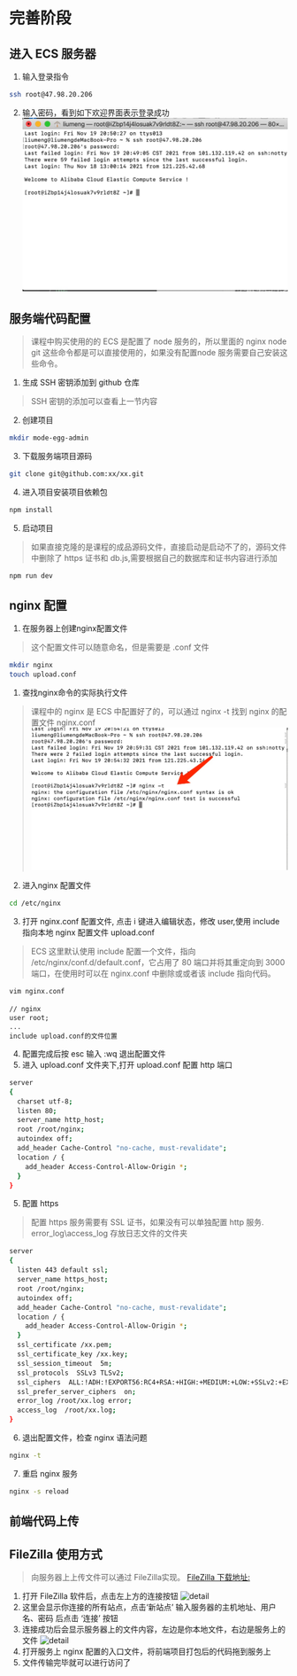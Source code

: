 # 完善阶段

## 进入 ECS 服务器
1. 输入登录指令
```bash
ssh root@47.98.20.206
```
2. 输入密码，看到如下欢迎界面表示登录成功
![detail](../images/ecs1.jpg)

## 服务端代码配置
> 课程中购买使用的的 ECS 是配置了 node 服务的，所以里面的 nginx node git 这些命令都是可以直接使用的，如果没有配置node 服务需要自己安装这些命令。
1. 生成 SSH 密钥添加到 github 仓库
> SSH 密钥的添加可以查看上一节内容
2. 创建项目
```bash
mkdir mode-egg-admin
```
3. 下载服务端项目源码
```bash
git clone git@github.com:xx/xx.git
```
4. 进入项目安装项目依赖包
```bash
npm install
```
5. 启动项目
> 如果直接克隆的是课程的成品源码文件，直接启动是启动不了的，源码文件中删除了 https 证书和 db.js,需要根据自己的数据库和证书内容进行添加 
```bash
npm run dev
```
## nginx 配置
1. 在服务器上创建nginx配置文件
> 这个配置文件可以随意命名，但是需要是 .conf 文件
```bash
mkdir nginx
touch upload.conf
```
1. 查找nginx命令的实际执行文件
> 课程中的 nginx 是 ECS 中配置好了的，可以通过 nginx -t 找到 nginx 的配置文件 nginx.conf
![detail](../images/nginx1.png)
2. 进入nginx 配置文件
```bash
cd /etc/nginx
```
3. 打开 nginx.conf 配置文件, 点击 i 键进入编辑状态，修改 user,使用 include 指向本地 nginx 配置文件 upload.conf
> ECS 这里默认使用 include 配置一个文件，指向 /etc/nginx/conf.d/default.conf，它占用了 80 端口并将其重定向到 3000端口，在使用时可以在 nginx.conf 中删除或或者该 include 指向代码。
```
vim nginx.conf

// nginx
user root;
...
include upload.conf的文件位置
```
4. 配置完成后按 esc 输入 :wq 退出配置文件
5. 进入 upload.conf 文件夹下,打开 upload.conf 配置 http 端口
```bash
server
{ 
  charset utf-8;
  listen 80;
  server_name http_host;
  root /root/nginx;
  autoindex off;
  add_header Cache-Control "no-cache, must-revalidate";
  location / { 
    add_header Access-Control-Allow-Origin *;
  }
}
```
5. 配置 https
> 配置 https 服务需要有 SSL 证书，如果没有可以单独配置 http 服务. error_log\access_log 存放日志文件的文件夹
```bash
server
{
  listen 443 default ssl;
  server_name https_host;
  root /root/nginx;
  autoindex off;
  add_header Cache-Control "no-cache, must-revalidate";
  location / {
    add_header Access-Control-Allow-Origin *;
  }
  ssl_certificate /xx.pem;
  ssl_certificate_key /xx.key;
  ssl_session_timeout  5m;
  ssl_protocols  SSLv3 TLSv2;
  ssl_ciphers  ALL:!ADH:!EXPORT56:RC4+RSA:+HIGH:+MEDIUM:+LOW:+SSLv2:+EXP;
  ssl_prefer_server_ciphers  on;
  error_log /root/xx.log error;
  access_log  /root/xx.log;
}
```
6. 退出配置文件，检查 nginx 语法问题
```bash
nginx -t 
```
7. 重启 nginx 服务
```bash
nginx -s reload
```

## 前端代码上传

## FileZilla 使用方式
> 向服务器上上传文件可以通过 FileZilla实现。 [FileZilla 下载地址:](https://filezilla-project.org/)
1. 打开 FileZilla 软件后，点击左上方的连接按钮
![detail](../images/fillzilla1.jpg)
2. 这里会显示你连接的所有站点，点击‘新站点’ 输入服务器的主机地址、用户名、密码 后点击 ‘连接’ 按钮
3. 连接成功后会显示服务器上的文件内容，左边是你本地文件，右边是服务上的文件
![detail](../images/fillzilla2.jpg)
4. 打开服务上 nginx 配置的入口文件，将前端项目打包后的代码拖到服务上
5. 文件传输完毕就可以进行访问了
